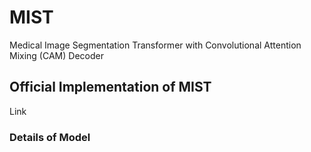 # MIST
Medical Image Segmentation Transformer with Convolutional Attention Mixing (CAM) Decoder
## Official Implementation of MIST
Link
### Details of Model
